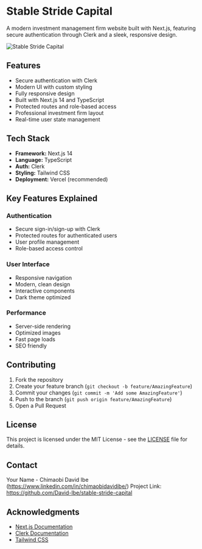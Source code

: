 # Stable Stride Capital

A modern investment management firm website built with Next.js, featuring secure authentication through Clerk and a sleek, responsive design.

![Stable Stride Capital](public/preview.png)

## Features

-  Secure authentication with Clerk
-  Modern UI with custom styling
-  Fully responsive design
-  Built with Next.js 14 and TypeScript
-  Protected routes and role-based access
-  Professional investment firm layout
- Real-time user state management

## Tech Stack

- **Framework:** Next.js 14
- **Language:** TypeScript
- **Auth:** Clerk
- **Styling:** Tailwind CSS
- **Deployment:** Vercel (recommended)


## Key Features Explained

### Authentication
- Secure sign-in/sign-up with Clerk
- Protected routes for authenticated users
- User profile management
- Role-based access control

### User Interface
- Responsive navigation
- Modern, clean design
- Interactive components
- Dark theme optimized

### Performance
- Server-side rendering
- Optimized images
- Fast page loads
- SEO friendly

## Contributing

1. Fork the repository
2. Create your feature branch (`git checkout -b feature/AmazingFeature`)
3. Commit your changes (`git commit -m 'Add some AmazingFeature'`)
4. Push to the branch (`git push origin feature/AmazingFeature`)
5. Open a Pull Request

## License

This project is licensed under the MIT License - see the [LICENSE](LICENSE) file for details.

## Contact

Your Name - Chimaobi David Ibe (https://www.linkedin.com/in/chimaobidavidibe/)
Project Link: https://github.com/David-Ibe/stable-stride-capital

## Acknowledgments

- [Next.js Documentation](https://nextjs.org/docs)
- [Clerk Documentation](https://clerk.com/docs)
- [Tailwind CSS](https://tailwindcss.com)

